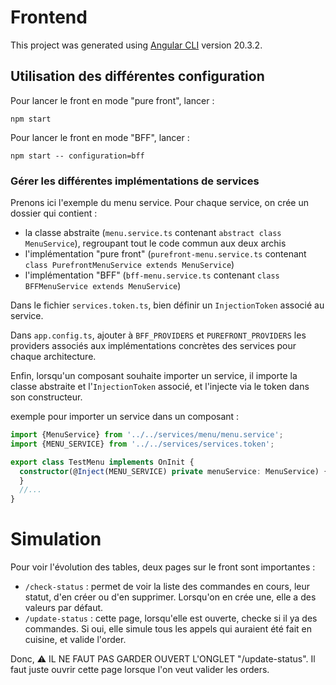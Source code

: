 # Frontend

This project was generated using [Angular CLI](https://github.com/angular/angular-cli) version 20.3.2.

## Utilisation des différentes configuration

Pour lancer le front en mode "pure front", lancer :

```npm start```

Pour lancer le front en mode "BFF", lancer :

```npm start -- configuration=bff```

### Gérer les différentes implémentations de services
Prenons ici l'exemple du menu service.
Pour chaque service, on crée un dossier qui contient :
* la classe abstraite (`menu.service.ts` contenant `abstract class MenuService`), regroupant tout le code commun aux deux archis
* l'implémentation "pure front" (`purefront-menu.service.ts` contenant `class PurefrontMenuService extends MenuService`)
* l'implémentation "BFF" (`bff-menu.service.ts` contenant `class BFFMenuService extends MenuService`)

Dans le fichier `services.token.ts`, bien définir un `InjectionToken` associé au service.

Dans `app.config.ts`, ajouter à `BFF_PROVIDERS` et `PUREFRONT_PROVIDERS` les providers associés aux implémentations concrètes des services pour chaque architecture.

Enfin, lorsqu'un composant souhaite importer un service, il importe la classe abstraite et l'`InjectionToken` associé, et l'injecte via le token dans son constructeur.

exemple pour importer un service dans un composant :
```typescript
import {MenuService} from '../../services/menu/menu.service';
import {MENU_SERVICE} from '../../services/services.token';

export class TestMenu implements OnInit {
  constructor(@Inject(MENU_SERVICE) private menuService: MenuService) {
  }
  //...
}
```


# Simulation
Pour voir l'évolution des tables, deux pages sur le front sont importantes :
* `/check-status` : permet de voir la liste des commandes en cours, leur statut, d'en créer ou d'en supprimer. Lorsqu'on en crée une, elle a des valeurs par défaut.
* `/update-status` : cette page, lorsqu'elle est ouverte, checke si il ya des commandes. Si oui, elle simule tous les appels qui auraient été fait en cuisine, et valide l'order.


Donc, :warning: IL NE FAUT PAS GARDER OUVERT L'ONGLET "/update-status". Il faut juste ouvrir cette page lorsque l'on veut valider les orders.
